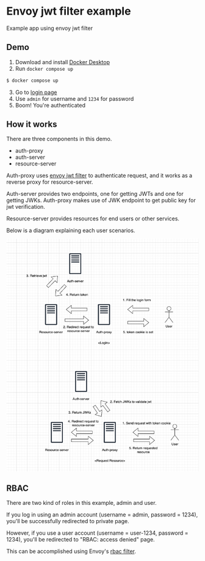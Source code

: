 # Envoy jwt filter example

Example app using envoy jwt filter

## Demo

1. Download and install [Docker Desktop](https://www.docker.com/products/docker-desktop/)
2. Run `docker compose up`
```bash
$ docker compose up
```
3. Go to [login page](http://127.0.0.1:10000/login)
4. Use `admin` for username and `1234` for password
5. Boom! You're authenticated

## How it works

There are three components in this demo.

- auth-proxy
- auth-server
- resource-server

Auth-proxy uses [envoy jwt filter](https://www.envoyproxy.io/docs/envoy/latest/api-v3/extensions/filters/http/jwt_authn/v3/config.proto) to authenticate request, and it works as a reverse proxy for resource-server.

Auth-server provides two endpoints, one for getting JWTs and one for getting JWKs.
Auth-proxy makes use of JWK endpoint to get public key for jwt verification.

Resource-server provides resources for end users or other services.

Below is a diagram explaining each user scenarios.

![Diagram](./images/envoy-jwt-filter-example.png)

## RBAC

There are two kind of roles in this example, admin and user.

If you log in using an admin account (username = admin, password = 1234), you'll be successfully redirected to private page.

However, if you use a user account (username = user-1234, password = 1234), you'll be redirected to "RBAC: access denied" page.

This can be accomplished using Envoy's [rbac filter](https://www.envoyproxy.io/docs/envoy/latest/configuration/http/http_filters/rbac_filter).
